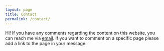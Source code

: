 ```yaml
---
layout: page
title: Contact
permalink: /contact/
---
```

Hi! If you have any comments regarding the content on this website, you can reach me via [email](mailto:pisum18-blog@outlook.com). If you want to comment on a specific page please add a link to the page in your message.
